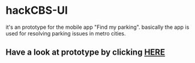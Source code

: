 # hackCBS-UI
it's an prototype for the mobile app "Find my parking".
basically the app is used for resolving parking issues in metro cities. 
## Have a look at prototype by clicking [HERE](https://xd.adobe.com/view/ecefc416-c446-4dad-49c2-368647043007-9ade/?fullscreen)


